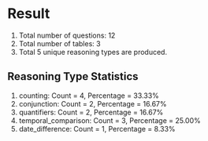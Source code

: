 # Result<br/>
1. Total number of questions: 12<br/>
2. Total number of tables: 3<br/>
3. Total 5 unique reasoning types are produced.<br/>
## **Reasoning Type Statistics**<br/>
1. counting: Count = 4, Percentage = 33.33%<br/>
2. conjunction: Count = 2, Percentage = 16.67%<br/>
3. quantifiers: Count = 2, Percentage = 16.67%<br/>
4. temporal_comparison: Count = 3, Percentage = 25.00%<br/>
5. date_difference: Count = 1, Percentage = 8.33%<br/>
